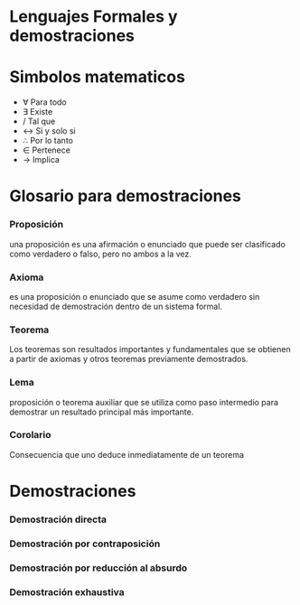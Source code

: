# Lenguajes Formales y demostraciones
# Simbolos matematicos
- $\forall$  Para todo
- $\exists$  Existe
- /  Tal que 
- $\leftrightarrow$  Si y solo si
- $\therefore$  Por lo tanto
- $\in$  Pertenece
- $\rightarrow$  Implica

# Glosario para demostraciones

### Proposición

una proposición es una afirmación o enunciado que puede ser clasificado como verdadero o falso, pero no ambos a la vez.

### Axioma

es una proposición o enunciado que se asume como verdadero sin necesidad de demostración dentro de un sistema formal.

### Teorema

Los teoremas son resultados importantes y fundamentales que se obtienen a partir de axiomas y otros teoremas previamente demostrados.

### Lema

proposición o teorema auxiliar que se utiliza como paso intermedio para demostrar un resultado principal más importante.

### Corolario

Consecuencia que uno deduce inmediatamente de un teorema

# Demostraciones

### Demostración directa

### Demostración por contraposición


### Demostración por reducción al absurdo

### Demostración exhaustiva
